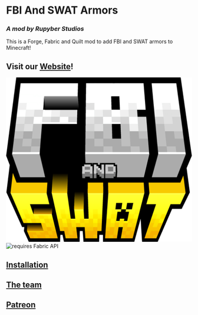 # FBI And SWAT Armors

### *A mod by Rupyber Studios*

This is a Forge, Fabric and Quilt mod to add FBI and SWAT armors to Minecraft!

## Visit our [Website](https://rupyberstudios.github.io/website/)!

![FBI And Swat Armors Logo](https://raw.githubusercontent.com/RupyberStudios/website/main/img/fbi_and_swat_armors_logo_small.png)
![requires Fabric API](https://i.imgur.com/HabVZJR.png)

## [Installation](https://rupyberstudios.github.io/website/pages/installation)

## [The team](https://rupyberstudios.github.io/website/pages/about)

## [Patreon](https://www.patreon.com/Pyrix25633ModsandSoftware)
